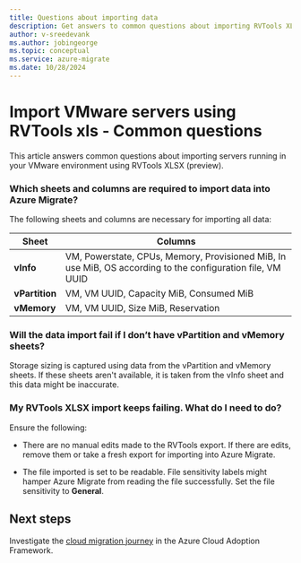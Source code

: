 ```yaml
---
title: Questions about importing data
description: Get answers to common questions about importing RVTools XLSX into Azure migrate
author: v-sreedevank
ms.author: jobingeorge
ms.topic: conceptual
ms.service: azure-migrate
ms.date: 10/28/2024
---
```


# Import VMware servers using RVTools xls - Common questions

This article answers common questions about importing servers running in your VMware environment using RVTools XLSX (preview).

### Which sheets and columns are required to import data into Azure Migrate? 

The following sheets and columns are necessary for importing all data: 

**Sheet** | **Columns**
--- | ---
**vInfo** | VM, Powerstate, CPUs, Memory, Provisioned MiB, In use MiB, OS according to the configuration file, VM UUID
**vPartition** | VM, VM UUID, Capacity MiB, Consumed MiB
**vMemory** | VM, VM UUID, Size MiB, Reservation
 
### Will the data import fail if I don’t have vPartition and vMemory sheets? 

Storage sizing is captured using data from the vPartition and vMemory sheets. If these sheets aren't available, it is taken from the vInfo sheet and this data might be inaccurate.  


### My RVTools XLSX import keeps failing. What do I need to do? 

Ensure the following:

- There are no manual edits made to the RVTools export. If there are edits, remove them or take a fresh export for importing into Azure Migrate.

- The file imported is set to be readable. File sensitivity labels might hamper Azure Migrate from reading the file successfully. Set the file sensitivity to **General**.


## Next steps

Investigate the [cloud migration journey](/azure/architecture/cloud-adoption/getting-started/migrate) in the Azure Cloud Adoption Framework.

 